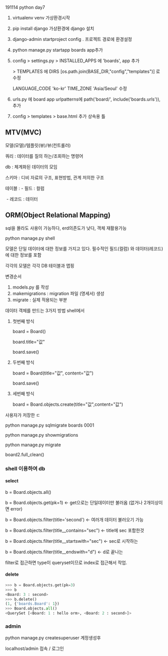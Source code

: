 191114 python day7

1. virtualenv venv 가상환경시작
2. pip install django 가상환경에 django 설치
3. django-admin startproject config .  프로젝트 경로에 환경설정
4. python manage.py startapp boards app추가

5. config > settings.py > INSTALLED_APPS 에 'boards', app 추가

   \> TEMPLATES 에 DIRS [os.path.join(BASE_DIR,"config","templates")] 로 수정

   LANGUAGE_CODE 'ko-kr' TIME_ZONE 'Asia/Seoul' 수정

6. urls.py 에 board app urlpatterns에 path('board/', include('boards.urls')), 추가

7. config > templates > base.html 추가 상속용 틀 

## MTV(MVC)

모델(모델)/템플릿(뷰)/뷰(컨트롤러)

쿼리 : 데이터를 질의 하는/조회하는 명령어

db : 체계화된 데이터의 모임

스키마 : 디비 자료의 구조, 표현방법, 관계 저의한 구조

테이블 :  - 필드 : 컬럼

​				- 레코드 : 데이터

## ORM(Object Relational Mapping)

sql을 몰라도 사용이 가능하다, erd의존도가 낮다, 객체 재활용가능



python manage.py shell

모델은 단일 데이터에 대한 정보를 가지고 있다. 필수적인 필드(컬럼) 와 데이터(레코드)에 대한 정보를 포함

각각의 모델은 각각 DB 테이블과 맵핑



변경순서

1. models.py 를 작성
2. makemigrations : migration 파일 (명세서) 생성
3. migrate : 실제 적용되는 부분



데이터 객체를 만드는 3가지 방법 shell에서

1. 첫번째 방식

   board = Board()

   board.title="값"

   board.save()

2. 두번째 방식

   board = Board(title="값", content="값")

   board.save()

3. 세번째 방식

   board = Board.objects.create(title="값",content="값")



사용자가 저장한 ㄷ

python manage.py sqlmigrate boards 0001

python manage.py showmigrations

python manage.py migrate



board2.full_clean()

### shell 이용하여 db

#### select

b = Board.objects.all()

b = Board.objects.get(pk=1) <- get으로는 단일데이터만 불러옴 (없거나 2개이상이면 error)

b = Board.objects.filter(title='second')  <- 여러개 데이터 불러오기 가능

 b = Board.objects.filter(title__contains="sec") <- title에 sec 포함한것

 b = Board.objects.filter(title__startswith="sec") <- sec로 시작하는

b = Board.objects.filter(title__endswith="d") <- d로 끝나는

filter로 접근하면 type이 queryset이므로 index로 접근해서 작업.



#### delete

```python
>>> b = Board.objects.get(pk=3) 
>>> b
<Board: 3 : second>
>>> b.delete()
(1, {'boards.Board': 1})
>>> Board.objects.all()
<QuerySet [<Board: 1 : hello orm>, <Board: 2 : second>]>
```



### admin

python manage.py createsuperuser 계정생성후

localhost/admin 접속 / 로그인

















